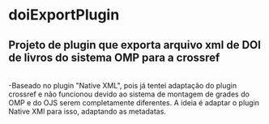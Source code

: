 # doiExportPlugin
<h2>Projeto de plugin que exporta arquivo xml de DOI de livros do sistema OMP para a crossref</h2><br>
-Baseado no plugin "Native XML", pois já tentei adaptação do plugin crossref e não funcionou devido ao sistema de montagem de grades do OMP e do OJS serem completamente diferentes.
A ideia é adaptar o plugin Native XMl para isso, adaptando as metadatas.
